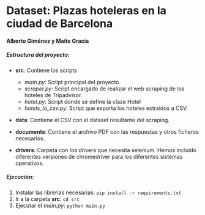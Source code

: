 # Dataset: Plazas hoteleras en la ciudad de Barcelona

#### Alberto Giménez y Maite Gracia

##### Estructura del proyecto:
- **src**: Contiene los  scripts
    - *main.py*: Script principal del proyecto
    - *scraper.py*: Script encargado de realizar el web scraping de los hoteles de Tripadvisor.
    - *hotel.py*: Script donde se define la clase Hotel
    - *hotels_to_csv.py*: Script que exporta los hoteles extraidos a CSV.
    
- **data**: Contiene el CSV con el dataset resultante del scraping.

- **documents**: Contiene el archivo PDF con las respuestas y otros ficheros necesarios.

- **drivers**: Carpeta con los drivers que necesita selenium. 
Hemos incluido diferentes versiones de chromedriver para los diferentes sistemas operativos.

##### Ejecución:
1. Instalar las librerías necesarias: `pip install -r requirements.txt`
2. Ir a la carpeta **src**: `cd src`
3. Ejecutar el _main.py_: `python main.py`   